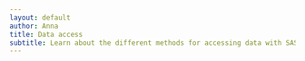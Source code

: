 ```yaml
--- 
layout: default
author: Anna
title: Data access
subtitle: Learn about the different methods for accessing data with SAS
--- 
```



